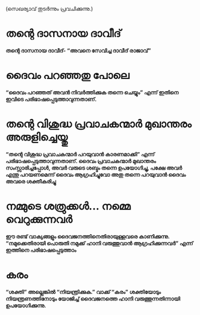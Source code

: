 (സെഖര്യാവ് തുടർന്നും പ്രവചിക്കുന്നു.)
# തന്റെ ദാസനായ ദാവീദ്
<b>തന്റെ ദാസനായ ദാവീദ്<b>- “അവനെ സേവിച്ച ദാവീദ് രാജാവ്”
# ദൈവം പറഞ്ഞതു പോലെ
“ദൈവം പറഞ്ഞത് അവൻ നിവർത്തിക്കുക തന്നെ ചെയ്യും” എന്ന് ഇതിനെ ഇവിടെ പരിഭാഷപ്പെടുത്താവുന്നതാണ്.
# തന്റെ വിശുദ്ധ പ്രവാചകന്മാർ മുഖാന്തരം അരുളിച്ചെയ്തു
“തന്റെ വിശുദ്ധ പ്രവാചകന്മാർ പറയുവാൻ കാരണമാക്കി” എന്ന് പരിഭാഷപ്പെടുത്താവുന്നതാണ്. ദൈവം പ്രവാചകന്മാർ മുഖാന്തരം സംസ്സാരിച്ചപ്പോൾ, അവർ വരുടെ ശബ്ദം തന്നെ ഉപയോഗിച്ചു, പക്ഷേ അവർ എന്തു പറയണമെന്ന് ദൈവം ആഗ്രഹിച്ചുവോ അതു തന്നെ പറയുവാൻ ദൈവം അവരെ ശക്തീകരിച്ചു                                                                          
# നമ്മുടെ ശത്രുക്കൾ... നമ്മെ വെറുക്കുന്നവർ
ഈ രണ്ട് വാക്യങ്ങളും ദൈവജനത്തിനെതിരായുള്ളവരെ കാണിക്കുന്നു. “നമുക്കെതിരായി പൊരുതി നമുക്ക് ഹാനി വരുത്തുവാൻ ആഗ്രഹിക്കുന്നവർ” എന്ന് ഇത്തിനെ പരിഭാഷപ്പെടുത്താം
# കരം
“ശക്തി” അല്ലെങ്കിൽ “നിയന്ത്രിക്കുക.” വാക്ക് “കരം” ശക്തിയോടും നിയന്ത്രണത്തിനോടും യോജിച്ച് ദൈവജനത്തെ ഹാനി വരുത്തുന്നതിന്നായി ഉപയോഗിക്കുന്നു.
